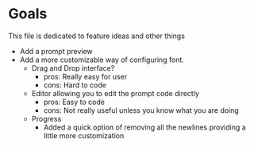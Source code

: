 # Goals

This file is dedicated to feature ideas and other things

* Add a prompt preview
* Add a more customizable way of configuring font.
  * Drag and Drop interface? 
    * pros: Really easy for user
    * cons: Hard to code
  * Editor allowing you to edit the prompt code directly
    * pros: Easy to code
    * cons: Not really useful unless you know what you are doing
  * Progress
    * Added a quick option of removing all the newlines providing a little more customization 
